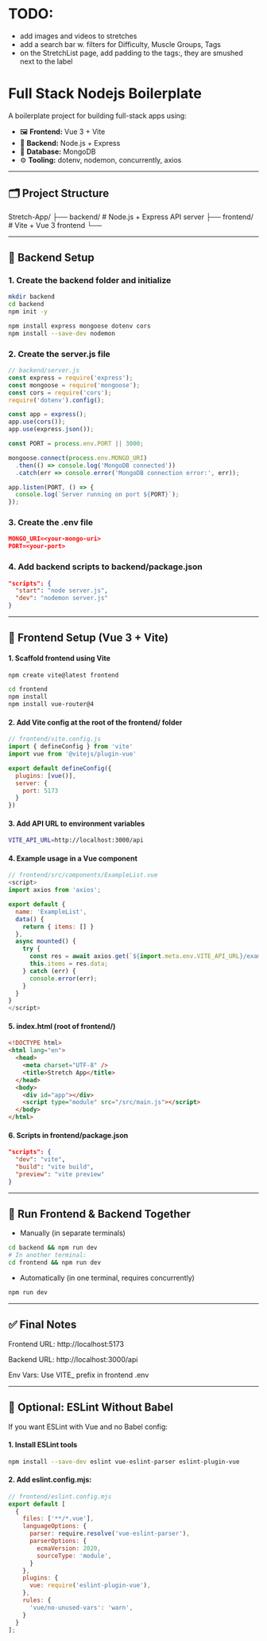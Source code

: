 # TODO:
- add images and videos to stretches
- add a search bar w. filters for Difficulty, Muscle Groups, Tags
- on the StretchList page, add padding to the tags:<tag>, they are smushed next to the label

# Full Stack Nodejs Boilerplate

A boilerplate project for building full-stack apps using:

- 🖼️ **Frontend:** Vue 3 + Vite
- 🧠 **Backend:** Node.js + Express
- 💾 **Database:** MongoDB
- ⚙️ **Tooling:** dotenv, nodemon, concurrently, axios

---

## 🗂️ Project Structure
Stretch-App/ 
  ├── backend/ # Node.js + Express API server 
  ├── frontend/ # Vite + Vue 3 frontend 
  └──

---

## 🔧 Backend Setup

### 1. Create the backend folder and initialize

```bash
mkdir backend
cd backend
npm init -y

npm install express mongoose dotenv cors
npm install --save-dev nodemon
```

### 2. Create the server.js file

```js
// backend/server.js
const express = require('express');
const mongoose = require('mongoose');
const cors = require('cors');
require('dotenv').config();

const app = express();
app.use(cors());
app.use(express.json());

const PORT = process.env.PORT || 3000;

mongoose.connect(process.env.MONGO_URI)
  .then(() => console.log('MongoDB connected'))
  .catch(err => console.error('MongoDB connection error:', err));

app.listen(PORT, () => {
  console.log(`Server running on port ${PORT}`);
});
```

### 3. Create the .env file

```json
MONGO_URI=<your-mongo-uri>
PORT=<your-port>
```

### 4. Add backend scripts to backend/package.json
```json
"scripts": {
  "start": "node server.js",
  "dev": "nodemon server.js"
}
```
---

## 🎨 Frontend Setup (Vue 3 + Vite)

#### 1. Scaffold frontend using Vite

```bash
npm create vite@latest frontend

cd frontend
npm install
npm install vue-router@4
```

#### 2. Add Vite config at the root of the frontend/ folder

```js
// frontend/vite.config.js
import { defineConfig } from 'vite'
import vue from '@vitejs/plugin-vue'

export default defineConfig({
  plugins: [vue()],
  server: {
    port: 5173
  }
})
```
#### 3. Add API URL to environment variables

```bash
VITE_API_URL=http://localhost:3000/api
```

#### 4. Example usage in a Vue component

```js
// frontend/src/components/ExampleList.vue
<script>
import axios from 'axios';

export default {
  name: 'ExampleList',
  data() {
    return { items: [] }
  },
  async mounted() {
    try {
      const res = await axios.get(`${import.meta.env.VITE_API_URL}/example`);
      this.items = res.data;
    } catch (err) {
      console.error(err);
    }
  }
}
</script>
```
#### 5. index.html (root of frontend/)

```html
<!DOCTYPE html>
<html lang="en">
  <head>
    <meta charset="UTF-8" />
    <title>Stretch App</title>
  </head>
  <body>
    <div id="app"></div>
    <script type="module" src="/src/main.js"></script>
  </body>
</html>
```

#### 6. Scripts in frontend/package.json

```json
"scripts": {
  "dev": "vite",
  "build": "vite build",
  "preview": "vite preview"
}
```

---

## 🧩 Run Frontend & Backend Together

- Manually (in separate terminals)
```bash
cd backend && npm run dev
# In another terminal:
cd frontend && npm run dev
```

- Automatically (in one terminal, requires concurrently)
```bash
npm run dev
```

---

## ✅ Final Notes
Frontend URL: http://localhost:5173

Backend URL: http://localhost:3000/api

Env Vars: Use VITE_ prefix in frontend .env

---

## 🧹 Optional: ESLint Without Babel
If you want ESLint with Vue and no Babel config:

#### 1. Install ESLint tools

```bash
npm install --save-dev eslint vue-eslint-parser eslint-plugin-vue
```

#### 2. Add eslint.config.mjs:

```js
// frontend/eslint.config.mjs
export default [
  {
    files: ['**/*.vue'],
    languageOptions: {
      parser: require.resolve('vue-eslint-parser'),
      parserOptions: {
        ecmaVersion: 2020,
        sourceType: 'module',
      }
    },
    plugins: {
      vue: require('eslint-plugin-vue'),
    },
    rules: {
      'vue/no-unused-vars': 'warn',
    }
  }
];
```